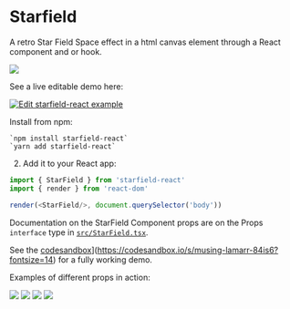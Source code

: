 # Starfield

A retro Star Field Space effect in a html canvas element through a React component and or hook.

![](https://github.com/impaler/starfield-react/blob/develop/example/images/defaults.gif?raw=true)

See a live editable demo here:

[![Edit starfield-react example](https://codesandbox.io/static/img/play-codesandbox.svg)](https://codesandbox.io/s/musing-lamarr-84is6?fontsize=14)

Install from npm:

    `npm install starfield-react`
    `yarn add starfield-react`

2) Add it to your React app:

```js
import { StarField } from 'starfield-react'
import { render } from 'react-dom'

render(<StarField/>, document.querySelector('body'))
```

Documentation on the StarField Component props are on the Props `interface` type in [`src/StarField.tsx`](https://github.com/impaler/starfield-react/blob/develop/src/StarField.tsx#L6). 

See the [codesandbox](https://codesandbox.io/static/img/play-codesandbox.svg)](https://codesandbox.io/s/musing-lamarr-84is6?fontsize=14) for a fully working demo.

Examples of different props in action:

![](https://github.com/impaler/starfield-react/blob/develop/example/images/colors.gif?raw=true)
![](https://github.com/impaler/starfield-react/blob/develop/example/images/colors-square.gif?raw=true)
![](https://github.com/impaler/starfield-react/blob/develop/example/images/green-warp.gif?raw=true)
![](https://github.com/impaler/starfield-react/blob/develop/example/images/high-count.gif?raw=true)
